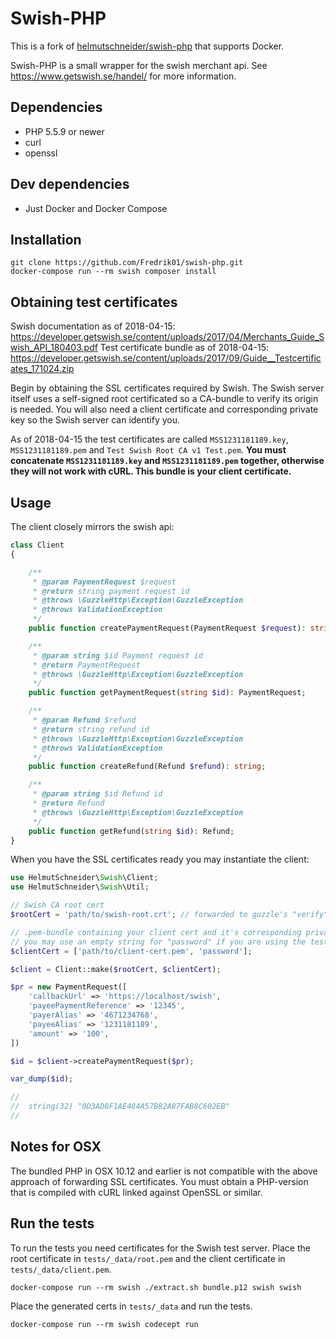 
# Swish-PHP
This is a fork of [helmutschneider/swish-php](https://github.com/helmutschneider/swish-php) that supports Docker.

Swish-PHP is a small wrapper for the swish merchant api. See https://www.getswish.se/handel/ for more information.

## Dependencies
- PHP 5.5.9 or newer
- curl
- openssl

## Dev dependencies
- Just Docker and Docker Compose

## Installation
```shell
git clone https://github.com/Fredrik01/swish-php.git
docker-compose run --rm swish composer install
```

## Obtaining test certificates
Swish documentation as of 2018-04-15: https://developer.getswish.se/content/uploads/2017/04/Merchants_Guide_Swish_API_180403.pdf
Test certificate bundle as of 2018-04-15: https://developer.getswish.se/content/uploads/2017/09/Guide__Testcertificates_171024.zip

Begin by obtaining the SSL certificates required by Swish. The Swish server itself uses a self-signed root
certificated so a CA-bundle to verify its origin is needed. You will also need a client certificate and
corresponding private key so the Swish server can identify you.

As of 2018-04-15 the test certificates are called `MSS1231181189.key`, `MSS1231181189.pem` and `Test Swish Root CA v1 Test.pem`.
**You must concatenate `MSS1231181189.key` and `MSS1231181189.pem` together, otherwise they will not work with cURL.
This bundle is your client certificate.**

## Usage
The client closely mirrors the swish api:
```php
class Client
{

    /**
     * @param PaymentRequest $request
     * @return string payment request id
     * @throws \GuzzleHttp\Exception\GuzzleException
     * @throws ValidationException
     */
    public function createPaymentRequest(PaymentRequest $request): string;

    /**
     * @param string $id Payment request id
     * @return PaymentRequest
     * @throws \GuzzleHttp\Exception\GuzzleException
     */
    public function getPaymentRequest(string $id): PaymentRequest;

    /**
     * @param Refund $refund
     * @return string refund id
     * @throws \GuzzleHttp\Exception\GuzzleException
     * @throws ValidationException
     */
    public function createRefund(Refund $refund): string;

    /**
     * @param string $id Refund id
     * @return Refund
     * @throws \GuzzleHttp\Exception\GuzzleException
     */
    public function getRefund(string $id): Refund;
}
```
When you have the SSL certificates ready you may instantiate the client:
```php
use HelmutSchneider\Swish\Client;
use HelmutSchneider\Swish\Util;

// Swish CA root cert
$rootCert = 'path/to/swish-root.crt'; // forwarded to guzzle's "verify" option

// .pem-bundle containing your client cert and it's corresponding private key. forwarded to guzzle's "cert" option
// you may use an empty string for "password" if you are using the test certificates.
$clientCert = ['path/to/client-cert.pem', 'password'];

$client = Client::make($rootCert, $clientCert);

$pr = new PaymentRequest([
    'callbackUrl' => 'https://localhost/swish',
    'payeePaymentReference' => '12345',
    'payerAlias' => '4671234768',
    'payeeAlias' => '1231181189',
    'amount' => '100',
])

$id = $client->createPaymentRequest($pr);

var_dump($id);

//
//  string(32) "0D3AD8F1AE484A57B82A87FAB8C602EB"
//

```

## Notes for OSX
The bundled PHP in OSX 10.12 and earlier is not compatible with the above approach of forwarding SSL certificates. You
must obtain a PHP-version that is compiled with cURL linked against OpenSSL or similar.

## Run the tests
To run the tests you need certificates for the Swish test server. Place the root certificate in `tests/_data/root.pem` and
the client certificate in `tests/_data/client.pem`.
```shell
docker-compose run --rm swish ./extract.sh bundle.p12 swish swish
```

Place the generated certs in `tests/_data` and run the tests.

```
docker-compose run --rm swish codecept run
```